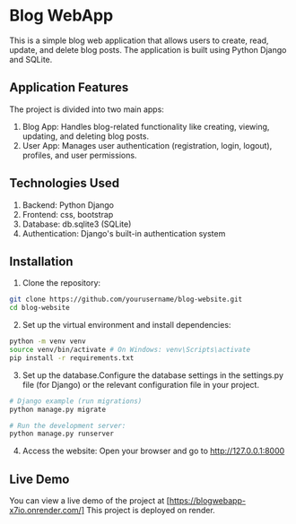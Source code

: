 # Blog WebApp
This is a simple blog web application that allows users to create, read, update, and delete blog posts. The application is built using Python Django and SQLite.

## Application Features
The project is divided into two main apps:
1. Blog App: Handles blog-related functionality like creating, viewing, updating, and deleting blog posts.
2. User App: Manages user authentication (registration, login, logout), profiles, and user permissions.

## Technologies Used
1. Backend: Python Django
2. Frontend: css, bootstrap
3. Database: db.sqlite3 (SQLite)
4. Authentication: Django's built-in authentication system

## Installation
1. Clone the repository:

```bash
git clone https://github.com/yourusername/blog-website.git
cd blog-website
```
2. Set up the virtual environment and install dependencies:

```bash
python -m venv venv
source venv/bin/activate # On Windows: venv\Scripts\activate
pip install -r requirements.txt
```

3. Set up the database.Configure the database settings in the settings.py file (for Django) or the relevant configuration file in your project.

```bash
# Django example (run migrations)
python manage.py migrate

# Run the development server:
python manage.py runserver

```
4. Access the website:
Open your browser and go to http://127.0.0.1:8000

## Live Demo
You can view a live demo of the project at [https://blogwebapp-x7io.onrender.com/]
This project is deployed on render.

